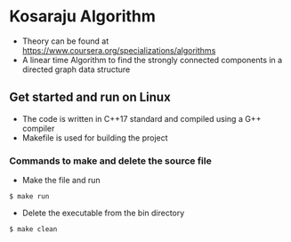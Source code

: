 # Kosaraju Algorithm
* Theory can be found at https://www.coursera.org/specializations/algorithms
* A linear time Algorithm to find the strongly connected components in a directed graph data structure

## Get started and run on Linux
* The code is written in C++17 standard and compiled using a G++ compiler
* Makefile is used for building the project 

### Commands to make and delete the source file
* Make the file and run 
```
$ make run
```
* Delete the executable from the bin directory
```
$ make clean
```















